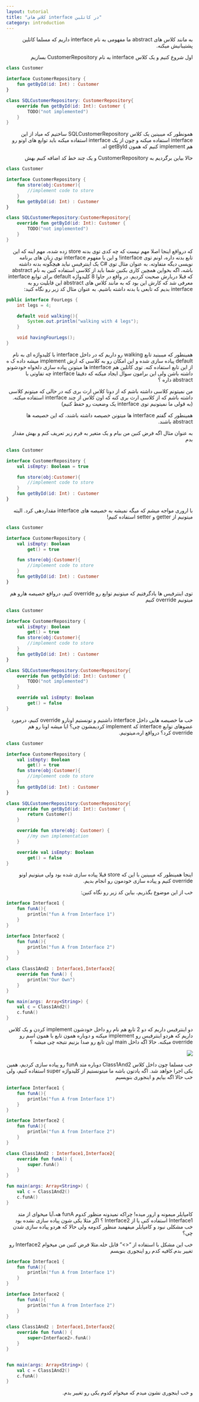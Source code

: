 ```yaml
---
layout: tutorial
title: "کلاس های interface در کاتلین"
category: introduction
---
```



<div dir="rtl" markdown="1">



به مانند کلاس های abstract ما مفهومی به نام interface داریم که مسلما کاتلین پشتیبانیش میکنه.

اول شروع کنیم و یک کلاس interface به نام CustomerRepository بسازیم

</div>

```kotlin
class Customer

interface CustomerRepository {
    fun getById(id: Int) : Customer    
}

class SQLCustomerRepository: CustomerRepository{
    override fun getById(id: Int): Customer {
        TODO("not implemented")
    }
}
```

<div dir="rtl" markdown="1">

همونطور که میبینین یک کلاس SQLCustomerRepository ساختیم که میاد از این interface استفاده میکنه و چون از یک interface استفاده میکنه باید توابع های اونو رو هم implement کنیم که همون getById اه.

حالا بیاین برگردیم به CustomerRepository و یک چند خط کد اضافه کنیم بهش

</div>

```kotlin
class Customer

interface CustomerRepository {
    fun store(obj:Customer){
        //implement code to store
    }
    fun getById(id: Int) : Customer
}

class SQLCustomerRepository:CustomerRepository{
    override fun getById(id: Int): Customer {
        TODO("not implemented")
    }
}
```

<div dir="rtl" markdown="1">

که درواقع اینجا اصلا مهم نیست که چه کدی توی بدنه store زده شده، مهم اینه که این تابع بدنه داره، اونم توی interface! و این با مفهوم interface توی زبان های برنامه نویسی دیگه متفاوته. به عنوان مثال توی #C یک اینترفیس نباید هیچگونه بدنه داشته باشه، اگه بخواین همچین کاری بکنین شما باید از کلاسی استفاده کنین به نام abstract که قبلا دربارش صحبت کردیم. در واقع در جاوا 8 کلیدواژه default برای توابع interface معرفی شد که کارش این بود که به مانند کلاس های abstract این قابلیت رو به interface بدیم که تابعی با بدنه داشته باشیم. به عنوان مثال کد زیر رو نگاه کنید:

</div>

```java
public interface FourLegs {
    int legs = 4;

    default void walking(){
        System.out.println("walking with 4 legs");
    }

    void havingFourLegs();
}

```

<div dir="rtl" markdown="1">

همینطور که میبینید تابع walking رو داریم که در داخل interface با کلیدواژه ای به نام default پیاده سازی شده و این امکان رو به کلاسی که ازش implement میشه داده ک ه از این تابع استفاده کنه. توی کاتلین هم interface ها میتونن پیاده سازی دلخواه خودشونو داشته باشن ولی این برامون سوال ایجاد میکنه که دقیقا interface چه تفاوتی با abstract داره ؟

من نمیتونم کلاسی داشته باشم که از دوتا کلاس ارث بری کنه در حالی که میتونم کلاسی داشته باشم که از کلاسی ارث بری کنه که اون کلاس از چند interface استفاده میکنه. (به قولی ما نمیتونیم توی interface یک وضعیت رو حفظ کنیم) 

همینطور که گفتم interface ها میتونن خصیصه داشته باشند، که این خصیصه ها abstract باشند.

به عنوان مثال اگه فرض کنین من بیام و یک متغیر به فرم زیر تعریف کنم و بهش مقدار بدم


</div>

```kotlin
class Customer

interface CustomerRepository {
    val isEmpty: Boolean = true

    fun store(obj:Customer){
        //implement code to store
    }
    fun getById(id: Int) : Customer
}
```

<div dir="rtl" markdown="1">

با اروری مواجه میشم که میگه نمیشه به خصیصه های interface مقداردهی کرد. البته میتونیم از getter و setter استفاده کنیم!

</div>

```kotlin
class Customer

interface CustomerRepository {
    val isEmpty: Boolean
        get() = true

    fun store(obj:Customer){
        //implement code to store
    }
    fun getById(id: Int) : Customer
}
```

<div dir="rtl" markdown="1">

توی اینترفیس ها یادگرفتیم که میتونیم توابع رو override کنیم، درواقع خصیصه هارو هم میتونیم override کنیم

</div>

```kotlin
class Customer

interface CustomerRepository {
    val isEmpty: Boolean
        get() = true
    fun store(obj:Customer){
        //implement code to store
    }
    fun getById(id: Int) : Customer
}

class SQLCustomerRepository:CustomerRepository{
    override fun getById(id: Int): Customer {
        TODO("not implemented")
    }

    override val isEmpty: Boolean
        get() = false
}
```

<div dir="rtl" markdown="1">

خب ما خصیصه هایی داخل interface داشتیم و تونستیم اونارو override کنیم، درمورد عضوهای توابع interface  که implement کردیمشون چی؟ ایا میشه اونا رو هم override کرد؟ درواقع اره،میتونیم.

</div>

```kotlin
class Customer

interface CustomerRepository {
    val isEmpty: Boolean
        get() = true
    fun store(obj:Customer){
        //implement code to store
    }
    fun getById(id: Int) : Customer
}

class SQLCustomerRepository:CustomerRepository{
    override fun getById(id: Int): Customer {
        return Customer()
    }

    override fun store(obj: Customer) {
        //my own implementation
    }

    override val isEmpty: Boolean
        get() = false
}
```

<div dir="rtl" markdown="1">

اینجا همینطور که میبینین با این که store قبلا پیاده سازی شده بود ولی میتونیم اونو override کنیم و پیاده سازی خودمون رو انجام بدیم.

خب از این موضوع بگذریم، بیاین کد زیر رو نگاه کنین:

</div>

```kotlin
interface Interface1 {
    fun funA(){
        println("fun A from Interface 1")
    }
}

interface Interface2 {
    fun funA(){
        println("fun A from Interface 2")
    }
}

class Class1And2 : Interface1,Interface2{
    override fun funA() {
        println("Our Own")
    }
}

fun main(args: Array<String>) {
    val c = Class1And2()
    c.funA()
}
```

<div dir="rtl" markdown="1">

دو اینترفیس داریم که دو 2 تابع هم نام رو داخل خودشون implement کردن و یک کلاس داریم که هردو اینترفیس رو implement میکنه و دوباره همون تابع با همون اسم رو override میکنه. حالا اگه داخل main اون تابع رو صدا بزنیم نتیجه چی میشه ؟

<p style="width: calc(100% + 60px);">
<img src="/assets/img/introduction/interfaces-in-kotlin/result-1.PNG" />
</p>

خب مسلما چون داخل کلاس Class1And2 دوباره متد funA رو پیاده سازی کردیم، همین یکی اجرا خواهد شد. اگه یادتون باشه ما میتونستیم از کلیدواژه super استفاده کنیم، ولی خب حالا اگه بیایم و اینجوری بنویسیم


</div>

```kotlin
interface Interface1 {
    fun funA(){
        println("fun A from Interface 1")
    }
}

interface Interface2 {
    fun funA(){
        println("fun A from Interface 2")
    }
}

class Class1And2 : Interface1,Interface2{
    override fun funA() {
        super.funA()
    }
}

fun main(args: Array<String>) {
    val c = Class1And2()
    c.funA()
}
```

<div dir="rtl" markdown="1">

کامپایلر میمونه و ارور میده! چراکه نمیدونه منظور کدوم funA هه،آیا میخوای از متد Interface1 استفاده کنی یا از Interface2 ؟ اگر مثلا یکی شون پیاده سازی نشده بود خب مشکلی نبود و کامپایلر میفهمید منظور کدومه ولی حالا که هردو پیاده سازی شدن چی؟ 

خب این مشکل با استفاده از “<>” قابل حله.مثلا فرض کنین من میخوام Interface2 رو تغییر بدم.کافیه کدم رو اینجوری بنویسم

</div>

```kotlin
interface Interface1 {
    fun funA(){
        println("fun A from Interface 1")
    }
}

interface Interface2 {
    fun funA(){
        println("fun A from Interface 2")
    }
}

class Class1And2 : Interface1,Interface2{
    override fun funA() {
        super<Interface2>.funA()
    }
}


fun main(args: Array<String>) {
    val c = Class1And2()
    c.funA()
}
```

<div dir="rtl" markdown="1">

و خب اینجوری نشون میدم که میخوام کدوم یکی رو تغییر بدم.

</div>
